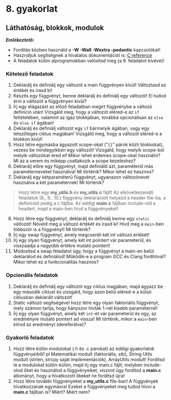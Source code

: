 # 8. gyakorlat

## Láthatóság, blokkok, modulok

***Emlékeztető:*** 
- Fordítás közben használd a **-W -Wall -Wextra -pedantic** kapcsolókat!
- Használjuk segítségnek a hivatalos dokumentációt is: [C reference](https://en.cppreference.com/w/c)
- A feladatok külön alprogramokban valósítsd meg (a 9. feladatot kivéve)!

### Kötelező feladatok

1. Deklarálj és definiálj egy változót a main függvényen kívül! Változtasd az értékét és írasd ki!
2. Készíts egy függvényt, benne deklarálj és definiálj egy változót! El tudod érni a változót a függvényen kívül?
3. Írj egy elágazást az előző feladatban megírt függvénybe a változó definíció után! Vizsgáld meg, hogy a változót eléred-e az `if` feltételében, valamint az igaz blokkjában, továbbá opcionálisan az `else` és `else if` ágában!
4. Deklarálj és definiálj változót egy `if` bármelyik ágában, vagy egy tetszőleges ciklus magjában! Vizsgáld meg, hogy a változót eléred-e a blokkon kívül!
5. Hozz létre egymásba ágyazott scope-okat ("`{}`" párok közti blokkokat), vezess be mindegyikben egy változót! Vizsgáld, hogy melyik scope-ból melyik változókat éred el! Mikor lehet érdemes scope-okat használni? Mi az a verem és miképp csatlakozik a scope kezeléshez?
6. Deklarálj előre egy függvényt, majd definiáld azt, paraméterül más paraméterneveket használva! Mi történik? Mikor lehet ez hasznos?
7. Deklarálj egy kétparaméterű függvényt, ugyanazon változónevet használva a két paraméternek! Mi történik?

> Hozz létre egy **my_utils.h** és **my_utils.c** fájlt! Az elkövetkezendő feladatok (8., 9., 10.) függvény deklarációit helyezd a header file-ba, a definícióit pedig a c fájlba. Az eddigi **main.c** fájlban include-old a headert, majd a main-ben hívd a függvényeket!
8. Hozz létre egy függvényt, deklarálj és definiálj benne egy `static` változót! Növeld meg a változó értékét és írasd ki! Hívd meg a `main`-ben többször is a függvényt! Mi történik?
9. Írj egy swap függvényt, amely megcseréli két int változó értékét!
10. Írj egy olyan függvényt, amely két int pointert vár paraméterül, és visszaadja a nagyobb értékre mutató pointert!
11. Módosítsd a swap feladatot úgy, hogy a függvényt a main-en belül deklarálod és definiálod! Működik-e a program GCC és Clang fordítóval? Mikor lehet ez a funkcionalitás hasznos?



### Opcionális feladatok

1. Deklarálj és definiálj egy változót egy ciklus magjában, majd ágyazz be egy második ciklust és vizsgáld, hogy azon belül eléred-e a külső ciklusban deklarált változót!
2. Static változó segítségével hozz létre egy olyan faktoriális függvényt, mely számon tartja, hogy hányszor hívták 1-nél kisebb paraméterrel!
3. Írj egy olyan függvényt, amely két `int`-et vár paraméterül és egy, az eredményre mutató pointert ad vissza! Mi történik, mikor a `main`-ben kiírod az eredményt (dereferálva)?

### Gyakorló feladatok

1. Hozz létre külön modulokat (.h és .c párokat) az eddigi gyakorlatok függvényeiből! pl Matematikai modult (faktoriális, stb), String Utils modult (strlen, strcpy saját implementációk), ArrayUtils modult! Fordítsd le a modulokat külön-külön, majd írj egy main.c fájlt, melyben include-olod őket és használod a függvényeiket, viszont úgy fordítsd a **main.c** állományt, hogy a hivatkozott libeket ne fordítsd újra!
2. Hozz létre további függvényeket a **my_utils.c** file-ban! A függvények hivatkozzanak egymásra! Ezeket a függvényeket meg tudod hívni a **main.c** fájlban is? Miért? Miért nem?
